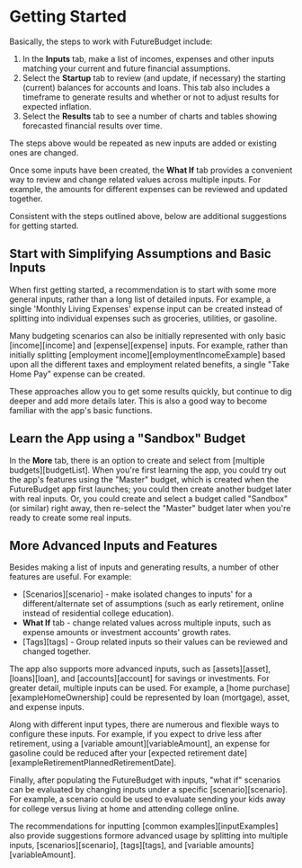 # Getting Started

Basically, the steps to work with FutureBudget include:

1. In the **Inputs** tab, make a list of incomes, expenses and other inputs 
   matching your current and future financial assumptions.
2. Select the **Startup** tab to review (and update, if necessary) the starting 
   (current) balances for accounts and loans. This tab also includes a timeframe to 
   generate results and whether or not to adjust results for expected inflation.
3. Select the **Results** tab to see a number of charts and tables showing 
   forecasted financial results over time.

The steps above would be repeated as new inputs are added or existing ones are changed. 

Once some inputs have been created, the **What If** tab provides a convenient way to review and change related values across multiple inputs. For example, the amounts for different expenses can be reviewed and updated together.

Consistent with the 
steps outlined above, below are additional suggestions for getting started.

## Start with Simplifying Assumptions and Basic Inputs 

When first getting started, a recommendation is to start with some more general inputs, rather than a long list of detailed inputs. For example, a single 'Monthly Living Expenses' expense input can be created instead of splitting into individual expenses such as groceries, utilities, or gasoline.

Many budgeting scenarios can also be initially represented with only basic [income][income] and [expense][expense] inputs. For example, rather than initially splitting [employment income][employmentIncomeExample] based upon all the different taxes and employment related benefits, a single "Take Home Pay" expense can be created.

These approaches allow you to get some results quickly, but continue to dig deeper and add more details later. This is also a good way to become familiar with the app's basic functions.

## Learn the App using a "Sandbox" Budget

In the **More** tab, there is an option to create and select from [multiple budgets][budgetList]. When you're first learning the app, you could try out the app's features using the "Master" budget, which is created when the FutureBudget app first launches; you could then create another budget later with real inputs. Or, you could create and select a budget called "Sandbox" (or similar) right away, then re-select the "Master" budget later when you're ready to create some real inputs.

## More Advanced Inputs and Features

Besides making a list of inputs and generating results, a number of other features
are useful. For example:

* [Scenarios][scenario] - make isolated changes to inputs'
for a different/alternate set of assumptions (such as early retirement, 
online instead of residential college education).  
* **What If** tab - change related values across multiple inputs, such as expense amounts or 
investment accounts' growth rates.
* [Tags][tags] - Group related inputs so their values can be reviewed and changed together. 

The app also supports more advanced inputs, such as [assets][asset], [loans][loan], and [accounts][account] for savings or investments. For greater detail, multiple inputs can be used. For example, a [home purchase][exampleHomeOwnership] could be represented by loan (mortgage), asset, and expense inputs.

Along with different input types, there are numerous and flexible ways to configure these inputs. For example, if you expect to drive less after retirement, using a [variable amount][variableAmount], an expense for gasoline could be reduced after your [expected retirement date][exampleRetirementPlannedRetirementDate].

Finally, after populating the FutureBudget with inputs, "what if" scenarios can be evaluated by changing inputs under a specific [scenario][scenario]. For example, a scenario could be used to evaluate sending your kids away for college versus living at home and attending college online.

The recommendations for inputting [common examples][inputExamples] also provide suggestions formore advanced usage by splitting into multiple inputs, [scenarios][scenario], [tags][tags], and [variable amounts][variableAmount].
